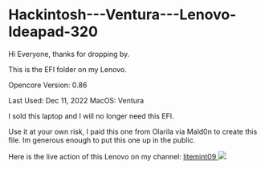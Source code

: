 # Hackintosh---Ventura---Lenovo-Ideapad-320

Hi Everyone, thanks for dropping by.

This is the EFI folder on my Lenovo.

Opencore Version: 0.86

Last Used: Dec 11, 2022
MacOS: Ventura

I sold this laptop and I will no longer need this EFI.

Use it at your own risk, I paid this one from Olarila via Mald0n to create this file. Im generous enough to put this one up in the public. 

Here is the live action of this Lenovo on my channel: <a href="https://www.youtube.com/watch?v=mmRfmEECRJs">litemint09
<img src="https://img.youtube.com/vi/mmRfmEECRJs/maxresdefault.jpg"></a>
